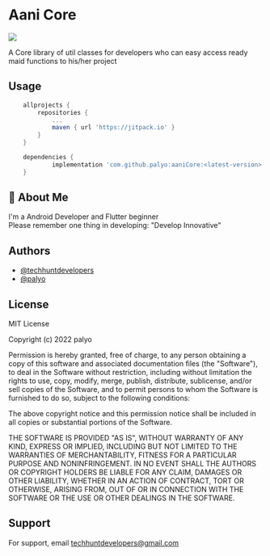 
# Aani Core
[![](https://jitpack.io/v/palyo/aaniCore.svg)](https://jitpack.io/#palyo/aaniCore)

A Core library of util classes for developers who can easy access ready maid functions to his/her project

## Usage

```gradle
	allprojects {
		repositories {
			...
			maven { url 'https://jitpack.io' }
		}
	}
``` 

```gradle
	dependencies {
	        implementation 'com.github.palyo:aaniCore:<latest-version>'
	}
``` 

## 🚀 About Me
I'm a Android Developer and Flutter beginner <br />
Please remember one thing in developing: "Develop Innovative"

## Authors

- [@techhuntdevelopers](https://github.com/techhuntdevelopers)
- [@palyo](https://github.com/palyo)

## License

MIT License

Copyright (c) 2022 palyo

Permission is hereby granted, free of charge, to any person obtaining a copy
of this software and associated documentation files (the "Software"), to deal
in the Software without restriction, including without limitation the rights
to use, copy, modify, merge, publish, distribute, sublicense, and/or sell
copies of the Software, and to permit persons to whom the Software is
furnished to do so, subject to the following conditions:

The above copyright notice and this permission notice shall be included in all
copies or substantial portions of the Software.

THE SOFTWARE IS PROVIDED "AS IS", WITHOUT WARRANTY OF ANY KIND, EXPRESS OR
IMPLIED, INCLUDING BUT NOT LIMITED TO THE WARRANTIES OF MERCHANTABILITY,
FITNESS FOR A PARTICULAR PURPOSE AND NONINFRINGEMENT. IN NO EVENT SHALL THE
AUTHORS OR COPYRIGHT HOLDERS BE LIABLE FOR ANY CLAIM, DAMAGES OR OTHER
LIABILITY, WHETHER IN AN ACTION OF CONTRACT, TORT OR OTHERWISE, ARISING FROM,
OUT OF OR IN CONNECTION WITH THE SOFTWARE OR THE USE OR OTHER DEALINGS IN THE
SOFTWARE.


## Support

For support, email techhuntdevelopers@gmail.com